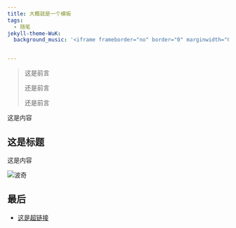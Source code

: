 ```yaml
--- 
title: 大概就是一个模板
tags:
  - 随笔
jekyll-theme-WuK:
  background_music: '<iframe frameborder="no" border="0" marginwidth="0" marginheight="0" width=100% height=110 src="//music.163.com/outchain/player?type=2&id=32857653&auto=1&height=66)"></iframe>'


--- 
```


> 这是前言
>
> 还是前言
>
> 还是前言

这是内容

## 这是标题

这是内容

![波奇](https://juanqiu0828.github.io/pic/微信图片_20230813145846.jpg)

## 最后

- [这是超链接](https://juanqiu0828.github.io//)
